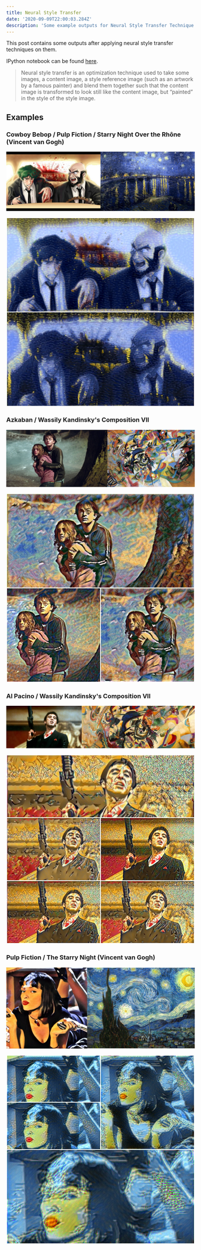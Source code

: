 ```yaml
---
title: Neural Style Transfer
date: '2020-09-09T22:00:03.284Z'
description: 'Some example outputs for Neural Style Transfer Technique.'
---
```


This post contains some outputs after applying neural style transfer techniques on them.

IPython notebook can be found [here](https://github.com/Parasgupta44/DL_Notebooks/blob/master/Neural_Style.ipynb).

> Neural style transfer is an optimization technique used to take some images, a content image, a style reference image (such as an artwork by a famous painter) and blend them together such that the content image is transformed to look still like the content image, but “painted” in the style of the style image.

## Examples

### Cowboy Bebop / Pulp Fiction / Starry Night Over the Rhône (Vincent van Gogh)

![Bebop_Fiction](./bebop.jpg)

![Bebop_Fiction_Join](./join_cowboy.jpg)

### Azkaban / Wassily Kandinsky's Composition VII

![H_potter](./H_pot.jpg)

![H_Potter_Join](./h_pot_join.jpg)

### Al Pacino / Wassily Kandinsky's Composition VII

![Al_pacino](./al_pac.jpg)

![Al_Pacino_Join](./al_pac_join.jpg)

### Pulp Fiction / The Starry Night (Vincent van Gogh)

![H_potter](./pulp.jpg)

![H_Potter_Join](./pulp_join.jpg)
